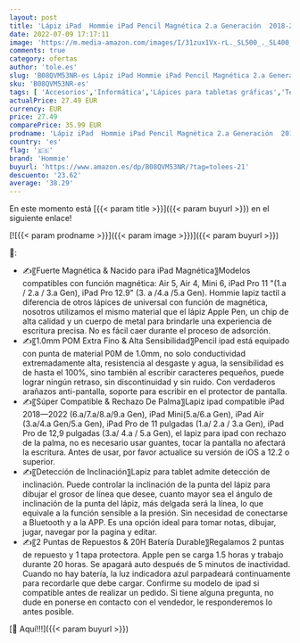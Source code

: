 ```yaml
---
layout: post
title: 'Lápiz iPad  Hommie iPad Pencil Magnética 2.a Generación  2018-2022 con 1mm Punta Ultrafina/Rechazo de Palm/Detección de Inclinación Lapiz para iPad 8/9Gen Air4/5 Pro 11" 1/2/3 Gen  Pro12.9 3/4/5 Gen '
date: 2022-07-09 17:17:11
image: 'https://m.media-amazon.com/images/I/31zux1Vx-rL._SL500_._SL400_.jpg'
comments: true
category: ofertas
author: 'tole.es'
slug: 'B08QVM53NR-es Lápiz iPad Hommie iPad Pencil Magnética 2.a Generación...'
sku: 'B08QVM53NR-es'
tags: [ 'Accesorios','Informática','Lápices para tabletas gráficas','Teclados, ratones y periféricos de entrada','hommie','lápiz','🇪🇸', ]
actualPrice: 27.49 EUR
currency: EUR
price: 27.49
comparePrice: 35.99 EUR
prodname: 'Lápiz iPad  Hommie iPad Pencil Magnética 2.a Generación  2018-2022 con 1mm Punta Ultrafina/Rechazo de Palm/Detección de Inclinación Lapiz para iPad 8/9Gen Air4/5 Pro 11" 1/2/3 Gen  Pro12.9 3/4/5 Gen '
country: 'es'
flag: '🇪🇸'
brand: 'Hommie'
buyurl: 'https://www.amazon.es/dp/B08QVM53NR/?tag=tolees-21'
descuento: '23.62'
average: '38.29'
---
```


En este momento está [{{< param title >}}]({{< param buyurl >}}) en el siguiente enlace!

[![{{< param prodname >}}]({{< param image >}})]({{< param buyurl >}})

🔎:

- ✍️〖Fuerte Magnética & Nacido para iPad Magnética〗Modelos compatibles con función magnética: Air 5, Air 4, Mini 6, iPad Pro 11 "(1.a / 2.a / 3.a Gen), iPad Pro 12.9" (3. a /4.a /5.a Gen). Hommie lapiz tactil a diferencia de otros lápices de universal con función de magnética, nosotros utilizamos el mismo material que el lápiz Apple Pen, un chip de alta calidad y un cuerpo de metal para brindarle una experiencia de escritura precisa. No es fácil caer durante el proceso de adsorción.
- ✍️〖1.0mm POM Extra Fino & Alta Sensibilidad〗Pencil ipad está equipado con punta de material P0M de 1.0mm, no solo conductividad extremadamente alta, resistencia al desgaste y agua, la sensibilidad es de hasta el 100%, sino también al escribir caracteres pequeños, puede lograr ningún retraso, sin discontinuidad y sin ruido. Con verdaderos arañazos anti-pantalla, soporte para escribir en el protector de pantalla.
- ✍️〖Súper Compatible & Rechazo De Palma〗Lapiz ipad compatible iPad 2018—2022 (6.a/7.a/8.a/9.a Gen), iPad Mini(5.a/6.a Gen), iPad Air (3.a/4.a Gen/5.a Gen), iPad Pro de 11 pulgadas (1.a/ 2.a / 3.a Gen), iPad Pro de 12,9 pulgadas (3.a/ 4.a / 5.a Gen), el lapiz para ipad con rechazo de la palma, no es necesario usar guantes, tocar la pantalla no afectará la escritura. Antes de usar, por favor actualice su versión de iOS a 12.2 o superior.
- ✍️〖Detección de Inclinación〗Lapiz para tablet admite detección de inclinación. Puede controlar la inclinación de la punta del lápiz para dibujar el grosor de línea que desee, cuanto mayor sea el ángulo de inclinación de la punta del lápiz, más delgada será la línea, lo que equivale a la función sensible a la presión. Sin necesidad de conectarse a Bluetooth y a la APP. Es una opción ideal para tomar notas, dibujar, jugar, navegar por la pagina y editar.
- ✍️〖2 Puntas de Repuestos & 20H Batería Durable〗Regalamos 2 puntas de repuesto y 1 tapa protectora. Apple pen se carga 1.5 horas y trabajo durante 20 horas. Se apagará auto después de 5 minutos de inactividad. Cuando no hay batería, la luz indicadora azul parpadeará continuamente para recordarle que debe cargar. Confirme su modelo de ipad si compatible antes de realizar un pedido. Si tiene alguna pregunta, no dude en ponerse en contacto con el vendedor, le responderemos lo antes posible.

[🛒 Aquí!!!]({{< param buyurl >}})
